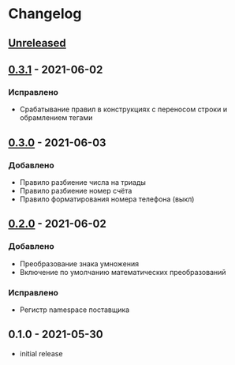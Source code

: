 # Changelog
## [Unreleased](https://github.com/akhx/typograf/compare/v0.3.1...HEAD)
## [0.3.1](https://github.com/akhx/typograf/compare/v0.3.0...v0.3.1) - 2021-06-02
### Исправлено
* Срабатывание правил в конструкциях с переносом строки и обрамлением тегами

## [0.3.0](https://github.com/akhx/typograf/compare/v0.2.0...v0.3.0) - 2021-06-03
### Добавлено
* Правило разбиение числа на триады
* Правило разбиение номер счёта
* Правило форматирования номера телефона (выкл)

## [0.2.0](https://github.com/akhx/typograf/compare/v0.1.0...v0.2.0) - 2021-06-02
### Добавлено
* Преобразование знака умножения
* Включение по умолчанию математических преобразований

### Исправлено
* Регистр namespace поставщика

## 0.1.0 - 2021-05-30
* initial release
